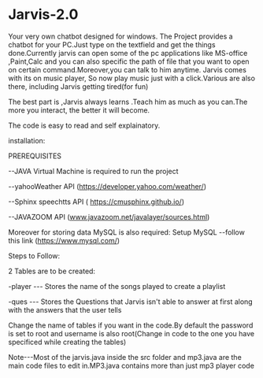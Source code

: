 # Jarvis-2.0
Your very own chatbot designed for windows.
The Project provides a chatbot for your PC.Just type on the textfield and get the things done.Currently jarvis can open some of the pc applications 
like MS-office ,Paint,Calc and you can also specific the path of file that you want to open on certain command.Moreover,you can talk to him anytime.
Jarvis comes with its on music player, So now play music just with a click.Various are also there, including Jarvis getting tired(for fun)

The best part is ,Jarvis always learns .Teach him as much as you can.The more you interact, the better it will become.

The code is easy to read and self explainatory.

installation:

PREREQUISITES

--JAVA Virtual Machine is required to run the project

--yahooWeather API      (https://developer.yahoo.com/weather/)

--Sphinx speechtts API    ( https://cmusphinx.github.io/)

--JAVAZOOM API       (www.javazoom.net/javalayer/sources.html)

Moreover for storing data MySQL is also required:
Setup MySQL        --follow this link   (https://www.mysql.com/)

Steps to Follow:

2 Tables are to be created:

-player --- Stores the name of the songs played to create a playlist

-ques  ---  Stores the Questions that Jarvis isn't able to answer at first along with the answers that the user tells

Change the name of tables if you want in the code.By default the password is set to root and username is also root(Change in code to the one you have specificed while creating the tables)

Note---Most of the jarvis.java inside the src folder and mp3.java are the main code files to edit in.MP3.java contains more than just mp3 player code
